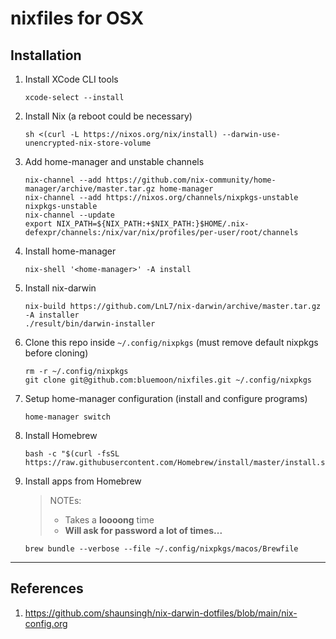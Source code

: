 # nixfiles for OSX


## Installation

1. Install XCode CLI tools
    ```
    xcode-select --install
    ```

1. Install Nix (a reboot could be necessary)
    ```
    sh <(curl -L https://nixos.org/nix/install) --darwin-use-unencrypted-nix-store-volume
    ```
1. Add home-manager and unstable channels
    ```
    nix-channel --add https://github.com/nix-community/home-manager/archive/master.tar.gz home-manager
    nix-channel --add https://nixos.org/channels/nixpkgs-unstable nixpkgs-unstable
    nix-channel --update
    export NIX_PATH=${NIX_PATH:+$NIX_PATH:}$HOME/.nix-defexpr/channels:/nix/var/nix/profiles/per-user/root/channels    
    ```
1. Install home-manager
    ```
    nix-shell '<home-manager>' -A install
    ```
1. Install nix-darwin

    ```
    nix-build https://github.com/LnL7/nix-darwin/archive/master.tar.gz -A installer
    ./result/bin/darwin-installer
    ```
3. Clone this repo inside `~/.config/nixpkgs` (must remove default nixpkgs before cloning)
    ```
    rm -r ~/.config/nixpkgs
    git clone git@github.com:bluemoon/nixfiles.git ~/.config/nixpkgs
    ```
1. Setup home-manager configuration (install and configure programs)
    ```
    home-manager switch
    ```

1. Install Homebrew
    ```
    bash -c "$(curl -fsSL https://raw.githubusercontent.com/Homebrew/install/master/install.sh)"
    ```
1. Install apps from Homebrew
    > NOTEs:
    >   - Takes a **loooong** time
    >   - **Will ask for password a lot of times...**
    ```
    brew bundle --verbose --file ~/.config/nixpkgs/macos/Brewfile
    ```

---

## References
1. https://github.com/shaunsingh/nix-darwin-dotfiles/blob/main/nix-config.org
